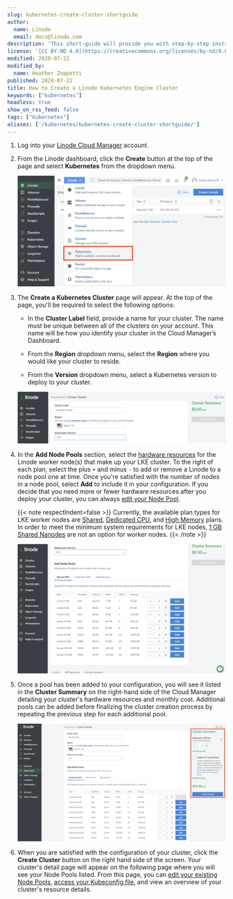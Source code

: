 ```yaml
---
slug: kubernetes-create-cluster-shortguide
author:
  name: Linode
  email: docs@linode.com
description: 'This short-guide will provide you with step-by-step instructions on how to create a new Linode Kubernetes Engine (LKE) cluster with a node pool.'
license: '[CC BY-ND 4.0](https://creativecommons.org/licenses/by-nd/4.0)'
modified: 2020-07-22
modified_by:
  name: Heather Zoppetti
published: 2020-07-22
title: How to Create a Linode Kubernetes Engine Cluster
keywords: ["kubernetes"]
headless: true
show_on_rss_feed: false
tags: ["kubernetes"]
aliases: ['/kubernetes/kubernetes-create-cluster-shortguide/']
---
```


1.  Log into your [Linode Cloud Manager](https://cloud.linode.com/) account.

1.  From the Linode dashboard, click the **Create** button at the top of the page and select **Kubernetes** from the dropdown menu.

    ![Create a Kubernetes Cluster Screen](create-lke-cluster.png "Create a Kubernetes Cluster Screen")

1. The **Create a Kubernetes Cluster** page will appear. At the top of the page, you'll be required to select the following options:

    - In the **Cluster Label** field, provide a name for your cluster. The name must be unique between all of the clusters on your account. This name will be how you identify your cluster in the Cloud Manager’s Dashboard.

    - From the **Region** dropdown menu, select the **Region** where you would like your cluster to reside.

    - From the **Version** dropdown menu, select a Kubernetes version to deploy to your cluster.

    ![Select your cluster's setting](cluster-options.png "Select your cluster's setting")


1. In the **Add Node Pools** section, select the [hardware resources](/docs/products/compute/compute-instances/plans/choosing-a-plan/#hardware-resource-definitions) for the Linode worker node(s) that make up your LKE cluster. To the right of each plan, select the plus `+` and minus `-` to add or remove a Linode to a node pool one at time. Once you're satisfied with the number of nodes in a node pool, select **Add** to include it in your configuration. If you decide that you need more or fewer hardware resources after you deploy your cluster, you can always [edit your Node Pool](/docs/guides/deploy-and-manage-a-cluster-with-linode-kubernetes-engine-a-tutorial/#edit-or-remove-existing-node-pools).

    {{< note respectIndent=false >}}
Currently, the available plan types for LKE worker nodes are [Shared](/docs/products/compute/compute-instances/plans/choosing-a-plan/#1-shared), [Dedicated CPU](/docs/products/compute/compute-instances/plans/choosing-a-plan/#4-dedicated-cpu), and [High Memory](/docs/products/compute/compute-instances/plans/choosing-a-plan/#3-high-memory) plans. In order to meet the minimum system requirements for LKE nodes, [1 GB Shared Nanodes](https://www.linode.com/pricing/) are not an option for worker nodes.
    {{< /note >}}

    ![Select your cluster's resources](select-your-cluster-resources.png "Select your cluster's resources")

1. Once a pool has been added to your configuration, you will see it listed in the **Cluster Summary** on the right-hand side of the Cloud Manager detailing your cluster's hardware resources and monthly cost. Additional pools can be added before finalizing the cluster creation process by repeating the previous step for each additional pool.

    ![Cluster-Summary](your-cluster-summary.png "Cluster-Summary")

1. When you are satisfied with the configuration of your cluster, click the **Create Cluster** button on the right hand side of the screen. Your cluster's detail page will appear on the following page where you will see your Node Pools listed. From this page, you can [edit your existing Node Pools](/docs/guides/deploy-and-manage-a-cluster-with-linode-kubernetes-engine-a-tutorial/#edit-or-remove-existing-node-pools), [access your Kubeconfig file](/docs/guides/deploy-and-manage-a-cluster-with-linode-kubernetes-engine-a-tutorial/#access-and-download-your-kubeconfig), and view an overview of your cluster's resource details.

